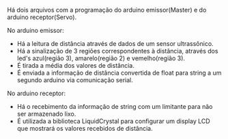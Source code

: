 Há dois arquivos com a programação do arduino emissor(Master) e do arduino receptor(Servo).

No arduino emissor:

- Há a leitura de distância através de dados de um sensor ultrassônico.
- Há a sinalização de 3 regiões correspondentes à distância, através dos led's azul(região 3), amarelo(região 2) e vemelho(região 3).
- É tirada a média dos valores de distância.
- É enviada a informação de distância convertida de float para string a um segundo arduino via comunicação serial.

No arduino receptor:

- Há o recebimento da informação de string com um limitante para não ser armazenado lixo.
- É utilizada a biblioteca LiquidCrystal para configurar um display LCD que mostrará os valores recebidos de distância.

